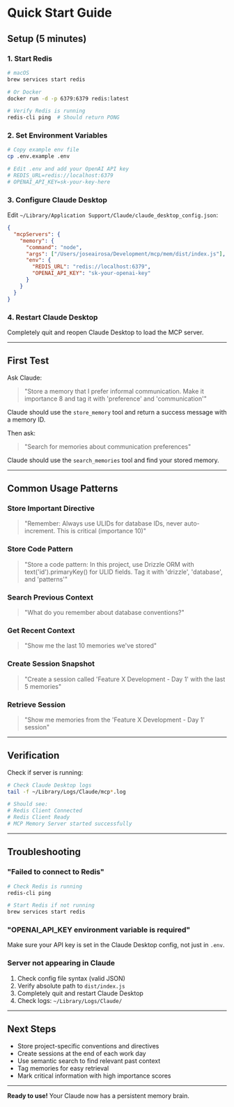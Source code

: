 # Quick Start Guide

## Setup (5 minutes)

### 1. Start Redis

```bash
# macOS
brew services start redis

# Or Docker
docker run -d -p 6379:6379 redis:latest

# Verify Redis is running
redis-cli ping  # Should return PONG
```

### 2. Set Environment Variables

```bash
# Copy example env file
cp .env.example .env

# Edit .env and add your OpenAI API key
# REDIS_URL=redis://localhost:6379
# OPENAI_API_KEY=sk-your-key-here
```

### 3. Configure Claude Desktop

Edit `~/Library/Application Support/Claude/claude_desktop_config.json`:

```json
{
  "mcpServers": {
    "memory": {
      "command": "node",
      "args": ["/Users/joseairosa/Development/mcp/mem/dist/index.js"],
      "env": {
        "REDIS_URL": "redis://localhost:6379",
        "OPENAI_API_KEY": "sk-your-openai-key"
      }
    }
  }
}
```

### 4. Restart Claude Desktop

Completely quit and reopen Claude Desktop to load the MCP server.

---

## First Test

Ask Claude:

> "Store a memory that I prefer informal communication. Make it importance 8 and tag it with 'preference' and 'communication'"

Claude should use the `store_memory` tool and return a success message with a memory ID.

Then ask:

> "Search for memories about communication preferences"

Claude should use the `search_memories` tool and find your stored memory.

---

## Common Usage Patterns

### Store Important Directive

> "Remember: Always use ULIDs for database IDs, never auto-increment. This is critical (importance 10)"

### Store Code Pattern

> "Store a code pattern: In this project, use Drizzle ORM with text('id').primaryKey() for ULID fields. Tag it with 'drizzle', 'database', and 'patterns'"

### Search Previous Context

> "What do you remember about database conventions?"

### Get Recent Context

> "Show me the last 10 memories we've stored"

### Create Session Snapshot

> "Create a session called 'Feature X Development - Day 1' with the last 5 memories"

### Retrieve Session

> "Show me memories from the 'Feature X Development - Day 1' session"

---

## Verification

Check if server is running:

```bash
# Check Claude Desktop logs
tail -f ~/Library/Logs/Claude/mcp*.log

# Should see:
# Redis Client Connected
# Redis Client Ready
# MCP Memory Server started successfully
```

---

## Troubleshooting

### "Failed to connect to Redis"

```bash
# Check Redis is running
redis-cli ping

# Start Redis if not running
brew services start redis
```

### "OPENAI_API_KEY environment variable is required"

Make sure your API key is set in the Claude Desktop config, not just in `.env`.

### Server not appearing in Claude

1. Check config file syntax (valid JSON)
2. Verify absolute path to `dist/index.js`
3. Completely quit and restart Claude Desktop
4. Check logs: `~/Library/Logs/Claude/`

---

## Next Steps

- Store project-specific conventions and directives
- Create sessions at the end of each work day
- Use semantic search to find relevant past context
- Tag memories for easy retrieval
- Mark critical information with high importance scores

---

**Ready to use!** Your Claude now has a persistent memory brain.
